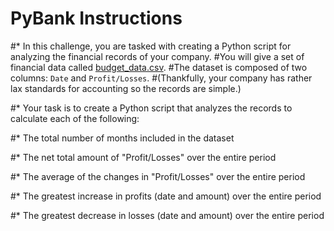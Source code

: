 # PyBank Instructions

#* In this challenge, you are tasked with creating a Python script for analyzing the financial records of your company. 
#You will give a set of financial data called [budget_data.csv](PyBank/Resources/budget_data.csv). 
#The dataset is composed of two columns: `Date` and `Profit/Losses`. 
#(Thankfully, your company has rather lax standards for accounting so the records are simple.)

#* Your task is to create a Python script that analyzes the records to calculate each of the following:

  #* The total number of months included in the dataset

  #* The net total amount of "Profit/Losses" over the entire period

  #* The average of the changes in "Profit/Losses" over the entire period

  #* The greatest increase in profits (date and amount) over the entire period

  #* The greatest decrease in losses (date and amount) over the entire period
